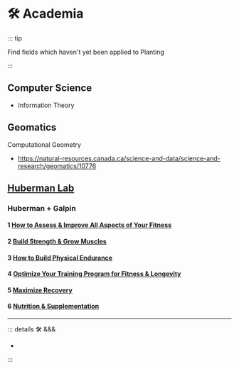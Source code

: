 # 🛠 Academia

::: tip

Find fields which haven't yet been applied to Planting

:::

## Computer Science

- Information Theory

## Geomatics

Computational Geometry

- <https://natural-resources.canada.ca/science-and-data/science-and-research/geomatics/10776>

## [Huberman Lab](https://www.hubermanlab.com/)

### Huberman + Galpin

#### 1 [How to Assess & Improve All Aspects of Your Fitness](https://www.hubermanlab.com/episode/dr-andy-galpin-how-to-assess-improve-all-aspects-of-your-fitness)

#### 2 [Build Strength & Grow Muscles](https://www.hubermanlab.com/episode/dr-andy-galpin-optimal-protocols-to-build-strength-and-grow-muscles)

#### 3 [How to Build Physical Endurance](https://www.hubermanlab.com/episode/dr-andy-galpin-how-to-build-physical-endurance-and-lose-fat)

#### 4 [Optimize Your Training Program for Fitness & Longevity](https://www.hubermanlab.com/episode/dr-andy-galpin-optimize-your-training-program-for-fitness-and-longevity)

#### 5 [Maximize Recovery](https://www.hubermanlab.com/episode/guest-series-dr-andy-galpin-maximize-recovery-to-achieve-fitness-and-performance-goals)

#### 6 [Nutrition & Supplementation](https://www.hubermanlab.com/episode/dr-andy-galpin-optimal-nutrition-and-supplementation-for-fitness)

---

<!-- =================================================== -->
<!-- =================================================== -->
<!-- =================================================== -->
<!-- =================================================== -->
<!-- =================================================== -->
::: details 🛠 <dev>&&&</dev>



-



:::
